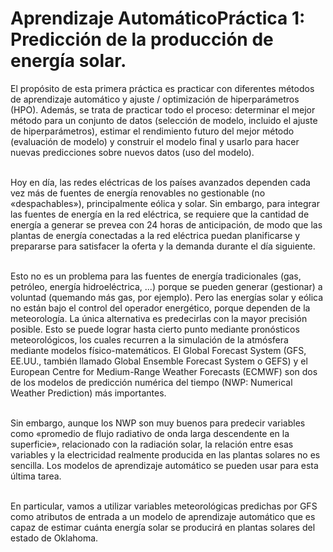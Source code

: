 # Aprendizaje AutomáticoPráctica 1: Predicción de la producción de energía solar.

El propósito de esta primera práctica es practicar con diferentes métodos de aprendizaje automático y ajuste / optimización de hiperparámetros (HPO). Además, se trata de practicar todo el proceso: determinar el mejor método para un conjunto de datos (selección de modelo, incluido el ajuste de hiperparámetros), estimar el rendimiento futuro del mejor método (evaluación de modelo) y construir el modelo final y usarlo para hacer nuevas predicciones sobre nuevos datos (uso del modelo).<br/><br/>

Hoy en día, las redes eléctricas de los países avanzados dependen cada vez más de fuentes de energía renovables no gestionable (no «despachables»), principalmente eólica y solar. Sin embargo, para integrar las fuentes de energía en la red eléctrica, se requiere que la cantidad de energía a generar se prevea con 24 horas de anticipación, de modo que las plantas de energía conectadas a la red eléctrica puedan planificarse y prepararse para satisfacer la oferta y la demanda durante el día siguiente.<br/><br/>

Esto no es un problema para las fuentes de energía tradicionales (gas, petróleo, energía hidroeléctrica, ...) porque se pueden generar (gestionar) a voluntad (quemando más gas, por ejemplo). Pero las energías solar y eólica no están bajo el control del operador energético, porque dependen de la meteorología. La única alternativa es predecirlas con la mayor precisión posible. Esto se puede lograr hasta cierto punto mediante pronósticos meteorológicos, los cuales recurren a la simulación de la atmósfera mediante modelos físico-matemáticos. El Global Forecast System (GFS, EE.UU., también llamado Global Ensemble Forecast System o GEFS) y el European Centre for Medium-Range Weather Forecasts (ECMWF) son dos de los modelos de predicción numérica del tiempo (NWP: Numerical Weather Prediction) más importantes.<br/><br/>

Sin embargo, aunque los NWP son muy buenos para predecir variables como «promedio de flujo radiativo de onda larga descendente en la superficie», relacionado con la radiación solar, la relación entre esas variables y la electricidad realmente producida en las plantas solares no es sencilla. Los modelos de aprendizaje automático se pueden usar para esta última tarea.<br/><br/>

En particular, vamos a utilizar variables meteorológicas predichas por GFS como atributos de entrada a un modelo de aprendizaje automático que es capaz de estimar cuánta energía solar se producirá en plantas solares del estado de Oklahoma.<br/><br/>
